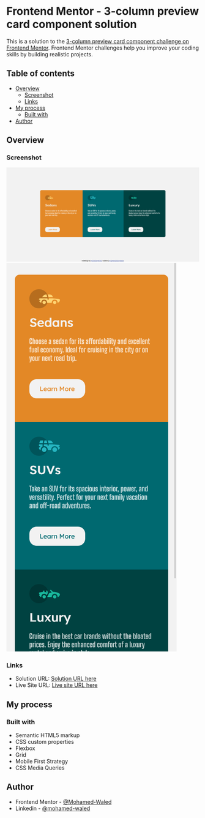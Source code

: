 # Frontend Mentor - 3-column preview card component solution

This is a solution to the [3-column preview card component challenge on Frontend Mentor](https://www.frontendmentor.io/challenges/3column-preview-card-component-pH92eAR2-). Frontend Mentor challenges help you improve your coding skills by building realistic projects. 

## Table of contents

- [Overview](#overview)
  - [Screenshot](#screenshot)
  - [Links](#links)
- [My process](#my-process)
  - [Built with](#built-with)
- [Author](#author)

## Overview

### Screenshot

![](https://raw.githubusercontent.com/Mohamed-Waled/3-Column-Preview-Card-Component/main/images/Screenshot%202022-03-17%20at%2015-08-53%20Frontend%20Mentor%203-column%20preview%20card%20component.png)
![](https://raw.githubusercontent.com/Mohamed-Waled/3-Column-Preview-Card-Component/main/images/Screenshot%202022-03-17%20at%2015-09-03%20Frontend%20Mentor%203-column%20preview%20card%20component.png)

### Links

- Solution URL: [Solution URL here]()
- Live Site URL: [Live site URL here](https://mohamed-waled.github.io/3-Column-Preview-Card-Component/)

## My process

### Built with

- Semantic HTML5 markup
- CSS custom properties
- Flexbox
- Grid
- Mobile First Strategy
- CSS Media Queries

## Author

- Frontend Mentor - [@Mohamed-Waled](https://www.frontendmentor.io/profile/Mohamed-Waled)
- Linkedin - [@mohamed-waled](https://www.linkedin.com/in/mohamed-waled-82a51a1bb/)
